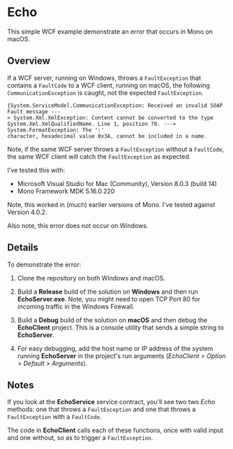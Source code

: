 # Echo
This simple WCF example demonstrate an error that occurs in Mono on macOS. 

## Overview

If a WCF server, running on Windows, throws a `FaultException` that contains a `FaultCode` to a WCF client, running on macOS, the following `CommunicationException` is caught, not the expected `FaultException`.

```
{System.ServiceModel.CommunicationException: Received an invalid SOAP Fault message ---
> System.Xml.XmlException: Content cannot be converted to the type
System.Xml.XmlQualifiedName. Line 1, position 78. ---> System.FormatException: The ':'
character, hexadecimal value 0x3A, cannot be included in a name.
```
Note, if the same WCF server throws a `FaultException` without a `FaultCode`, the same WCF client will catch the `FaultException` as expected.

I've tested this with:

- Microsoft Visual Studio for Mac (Community), Version 8.0.3 (build 14)
- Mono Framework MDK 5.16.0.220

Note, this worked in (much) earlier versions of Mono. I've tested against Version 4.0.2.

Also note, this error does not occur on Windows.

## Details

To demonstrate the error:

1. Clone the repository on both Windows and macOS.

2. Build a **Release** build of the solution on **Windows** and then run **EchoServer.exe**. Note, you might need to open TCP Port 80 for incoming traffic in the Windows Firewall.

3. Build a **Debug** build of the solution on **macOS** and then debug the **EchoClient** project. This is a console utility that sends a simple string to **EchoServer**. 

4. For easy debugging, add the host name or IP address of the system running **EchoServer** in the project's run arguments (*EchoClient > Option > Default > Arguments*).

## Notes

If you look at the **EchoService** service contract,  you'll see two two *Echo* methods: one that throws a `FaultException` and one that throws a `FaultException` with a `FaultCode`.

The code in **EchoClient** calls each of these functions, once with valid input and one without, so as to trigger a `FaultException`.
